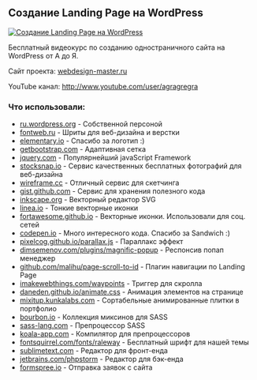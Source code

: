 <div id="readme" class="boxed-group flush clearfix announce instapaper_body md">
    <article class="markdown-body entry-content" itemprop="mainContentOfPage"><h1><a id="user-content-Создание-landing-page-на-wordpress" class="anchor" href="#Создание-landing-page-на-wordpress" aria-hidden="true"><span class="octicon octicon-link"></span></a>Создание Landing Page на WordPress</h1>

<p><a href="https://raw.githubusercontent.com/agragregra/wordpress-landing-page-lesson/master/_mockup.jpg" target="_blank"><img src="https://raw.githubusercontent.com/agragregra/wordpress-landing-page-lesson/master/_mockup.jpg" alt="Создание Landing Page на WordPress" style="max-width:100%;"></a></p>

<p>Бесплатный видеокурс по созданию одностраничного сайта на WordPress от А до Я.</p>

<p>Сайт проекта: <a href="http://webdesign-master.ru" target="_blank">webdesign-master.ru</a></p>

<p>YouTube канал: <a href="http://www.youtube.com/user/agragregra" target="_blank">http://www.youtube.com/user/agragregra</a></p>

<h3><a id="user-content-Что-использовали" class="anchor" href="#Что-использовали" aria-hidden="true"><span class="octicon octicon-link"></span></a>Что использовали:</h3>

<ul>
    <li><a href="http://ru.wordpress.org" target="_blank">ru.wordpress.org</a> - Собственной персоной</li>
    <li><a href="http://fontweb.ru" target="_blank">fontweb.ru</a> - Шриты для веб-дизайна и верстки</li>
    <li><a href="http://elementary.io" target="_blank">elementary.io</a> - Спасибо за логотип :)</li>
    <li><a href="http://getbootstrap.com" target="_blank">getbootstrap.com</a> - Адаптивная сетка</li>
    <li><a href="http://jquery.com" target="_blank">jquery.com</a> - Популярнейший javaScript Framework</li>
    <li><a href="http://stocksnap.io" target="_blank">stocksnap.io</a> - Сервис качественных бесплатных фотографий для веб-дизайна</li>
    <li><a href="http://wireframe.cc/fEKu0b" target="_blank">wireframe.cc</a> - Отличный сервис для скетчинга</li>
    <li><a href="http://gist.github.com/agragregra" target="_blank">gist.github.com</a> - Сервис для хранения полезного кода</li>
    <li><a href="http://inkscape.org" target="_blank">inkscape.org</a> - Векторный редактор SVG</li>
    <li><a href="http://linea.io" target="_blank">linea.io</a> - Тонкие векторные иконки</li>
    <li><a href="http://fortawesome.github.io/Font-Awesome" target="_blank">fortawesome.github.io</a> - Векторные иконки. Использовали для соц. сетей</li>
    <li><a href="http://codepen.io/anon/pen/azYBoX" target="_blank">codepen.io</a> - Много интересного кода. Спасибо за Sandwich :)</li>
    <li><a href="http://pixelcog.github.io/parallax.js" target="_blank">pixelcog.github.io/parallax.js</a> - Параллакс эффект</li>
    <li><a href="http://dimsemenov.com/plugins/magnific-popup" target="_blank">dimsemenov.com/plugins/magnific-popup</a> - Респонсив попап менеджер</li>
    <li><a href="http://github.com/malihu/page-scroll-to-id" target="_blank">github.com/malihu/page-scroll-to-id</a> - Плагин навигации по Landing Page</li>
    <li><a href="http://imakewebthings.com/waypoints" target="_blank">imakewebthings.com/waypoints</a> - Триггер для скролла</li>
    <li><a href="http://daneden.github.io/animate.css" target="_blank">daneden.github.io/animate.css</a> - Анимация элементов на странице</li>
    <li><a href="http://mixitup.kunkalabs.com" target="_blank">mixitup.kunkalabs.com</a> - Сортабельные анимированные плитки в портфолио</li>
    <li><a href="http://bourbon.io" target="_blank">bourbon.io</a> - Коллекция миксинов для SASS</li>
    <li><a href="http://sass-lang.com" target="_blank">sass-lang.com</a> - Препроцессор SASS</li>
    <li><a href="http://koala-app.com" target="_blank">koala-app.com</a> - Компилятор для препроцессоров</li>
    <li><a href="http://fontsquirrel.com/fonts/raleway" target="_blank">fontsquirrel.com/fonts/raleway</a> - Бесплатный шрифт для нашей темы</li>
    <li><a href="http://sublimetext.com" target="_blank">sublimetext.com</a> - Редактор для фронт-енда</li>
    <li><a href="http://jetbrains.com/phpstorm" target="_blank">jetbrains.com/phpstorm</a> - Редактор для бэк-енда</li>
    <li><a href="http://formspree.io" target="_blank">formspree.io</a> - Отправка заявок с сайта</li>
</ul>
</article>
  </div>
